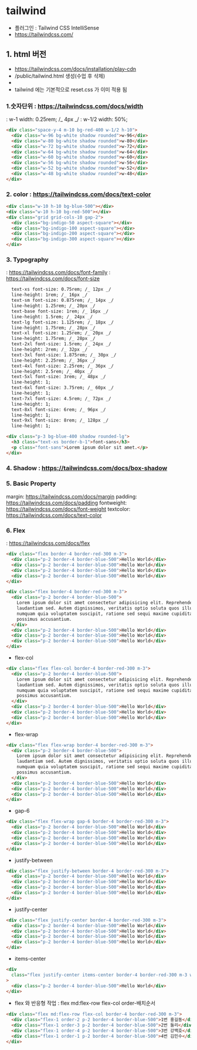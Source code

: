 # tailwind

- 플러그인 : Tailwind CSS IntelliSense
- https://tailwindcss.com/

## 1. html 버전

- https://tailwindcss.com/docs/installation/play-cdn
- /public/tailwind.html 생성(수업 후 삭제)
- <script src="https://cdn.tailwindcss.com"></script>
- tailwind 에는 기본적으로 reset.css 가 이미 적용 됨

### 1.숫자단위 : https://tailwindcss.com/docs/width

: w-1 width: 0.25rem; /_ 4px _/
: w-1/2 width: 50%;

```html
<div class="space-y-4 m-10 bg-red-400 w-1/2 h-10">
  <div class="w-96 bg-white shadow rounded">w-96</div>
  <div class="w-80 bg-white shadow rounded">w-80</div>
  <div class="w-72 bg-white shadow rounded">w-72</div>
  <div class="w-64 bg-white shadow rounded">w-64</div>
  <div class="w-60 bg-white shadow rounded">w-60</div>
  <div class="w-56 bg-white shadow rounded">w-56</div>
  <div class="w-52 bg-white shadow rounded">w-52</div>
  <div class="w-48 bg-white shadow rounded">w-48</div>
</div>
```

### 2. color : https://tailwindcss.com/docs/text-color

```html
<div class="w-10 h-10 bg-blue-500"></div>
<div class="w-10 h-10 bg-red-500"></div>
<div class="grid grid-cols-10 gap-2">
  <div class="bg-indigo-50 aspect-square"></div>
  <div class="bg-indigo-100 aspect-square"></div>
  <div class="bg-indigo-200 aspect-square"></div>
  <div class="bg-indigo-300 aspect-square"></div>
</div>
```

### 3. Typography

: https://tailwindcss.com/docs/font-family
: https://tailwindcss.com/docs/font-size

```txt
  text-xs font-size: 0.75rem; /_ 12px _/
  line-height: 1rem; /_ 16px _/
  text-sm font-size: 0.875rem; /_ 14px _/
  line-height: 1.25rem; /_ 20px _/
  text-base font-size: 1rem; /_ 16px _/
  line-height: 1.5rem; /_ 24px _/
  text-lg font-size: 1.125rem; /_ 18px _/
  line-height: 1.75rem; /_ 28px _/
  text-xl font-size: 1.25rem; /_ 20px _/
  line-height: 1.75rem; /_ 28px _/
  text-2xl font-size: 1.5rem; /_ 24px _/
  line-height: 2rem; /_ 32px _/
  text-3xl font-size: 1.875rem; /_ 30px _/
  line-height: 2.25rem; /_ 36px _/
  text-4xl font-size: 2.25rem; /_ 36px _/
  line-height: 2.5rem; /_ 40px _/
  text-5xl font-size: 3rem; /_ 48px _/
  line-height: 1;
  text-6xl font-size: 3.75rem; /_ 60px _/
  line-height: 1;
  text-7xl font-size: 4.5rem; /_ 72px _/
  line-height: 1;
  text-8xl font-size: 6rem; /_ 96px _/
  line-height: 1;
  text-9xl font-size: 8rem; /_ 128px _/
  line-height: 1;
```

```html
<div class="p-3 bg-blue-400 shadow rounded-lg">
  <h3 class="text-xs border-b-1">font-sans</h3>
  <p class="font-sans">Lorem ipsum dolor sit amet.</p>
</div>
```

### 4. Shadow : https://tailwindcss.com/docs/box-shadow

### 5. Basic Property

margin: https://tailwindcss.com/docs/margin
padding: https://tailwindcss.com/docs/padding
fontweight: https://tailwindcss.com/docs/font-weight
textcolor: https://tailwindcss.com/docs/text-color

### 6. Flex

: https://tailwindcss.com/docs/flex

```html
<div class="flex border-4 border-red-300 m-3">
  <div class="p-2 border-4 border-blue-500">Hello World</div>
  <div class="p-2 border-4 border-blue-500">Hello World</div>
  <div class="p-2 border-4 border-blue-500">Hello World</div>
  <div class="p-2 border-4 border-blue-500">Hello World</div>
</div>
```

```html
<div class="flex border-4 border-red-300 m-3">
  <div class="p-2 border-4 border-blue-500">
    Lorem ipsum dolor sit amet consectetur adipisicing elit. Reprehenderit,
    laudantium sed. Autem dignissimos, veritatis optio soluta quos illum, unde
    numquam quia voluptatem suscipit, ratione sed sequi maxime cupiditate
    possimus accusantium.
  </div>
  <div class="p-2 border-4 border-blue-500">Hello World</div>
  <div class="p-2 border-4 border-blue-500">Hello World</div>
  <div class="p-2 border-4 border-blue-500">Hello World</div>
</div>
```

- flex-col

```html
<div class="flex flex-col border-4 border-red-300 m-3">
  <div class="p-2 border-4 border-blue-500">
    Lorem ipsum dolor sit amet consectetur adipisicing elit. Reprehenderit,
    laudantium sed. Autem dignissimos, veritatis optio soluta quos illum, unde
    numquam quia voluptatem suscipit, ratione sed sequi maxime cupiditate
    possimus accusantium.
  </div>
  <div class="p-2 border-4 border-blue-500">Hello World</div>
  <div class="p-2 border-4 border-blue-500">Hello World</div>
  <div class="p-2 border-4 border-blue-500">Hello World</div>
</div>
```

- flex-wrap

```html
<div class="flex flex-wrap border-4 border-red-300 m-3">
  <div class="p-2 border-4 border-blue-500">
    Lorem ipsum dolor sit amet consectetur adipisicing elit. Reprehenderit,
    laudantium sed. Autem dignissimos, veritatis optio soluta quos illum, unde
    numquam quia voluptatem suscipit, ratione sed sequi maxime cupiditate
    possimus accusantium.
  </div>
  <div class="p-2 border-4 border-blue-500">Hello World</div>
  <div class="p-2 border-4 border-blue-500">Hello World</div>
  <div class="p-2 border-4 border-blue-500">Hello World</div>
</div>
```

- gap-6

```html
<div class="flex flex-wrap gap-6 border-4 border-red-300 m-3">
  <div class="p-2 border-4 border-blue-500">Hello World</div>
  <div class="p-2 border-4 border-blue-500">Hello World</div>
  <div class="p-2 border-4 border-blue-500">Hello World</div>
  <div class="p-2 border-4 border-blue-500">Hello World</div>
</div>
```

- justify-between

```html
<div class="flex justify-between border-4 border-red-300 m-3">
  <div class="p-2 border-4 border-blue-500">Hello World</div>
  <div class="p-2 border-4 border-blue-500">Hello World</div>
  <div class="p-2 border-4 border-blue-500">Hello World</div>
  <div class="p-2 border-4 border-blue-500">Hello World</div>
</div>
```

- justify-center

```html
<div class="flex justify-center border-4 border-red-300 m-3">
  <div class="p-2 border-4 border-blue-500">Hello World</div>
  <div class="p-2 border-4 border-blue-500">Hello World</div>
  <div class="p-2 border-4 border-blue-500">Hello World</div>
  <div class="p-2 border-4 border-blue-500">Hello World</div>
</div>
```

- items-center

```html
<div
  class="flex justify-center items-center border-4 border-red-300 m-3 w-80 h-80"
>
  <div class="p-2 border-4 border-blue-500">Hello World</div>
</div>
```

- flex 와 반응형 작업
  : flex md:flex-row flex-col order-배치순서

```html
<div class="flex md:flex-row flex-col border-4 border-red-300 m-3">
  <div class="flex-1 order-2 p-2 border-4 border-blue-500">1번 홍길동</div>
  <div class="flex-1 order-3 p-2 border-4 border-blue-500">2번 둘리</div>
  <div class="flex-1 order-4 p-2 border-4 border-blue-500">3번 강백호</div>
  <div class="flex-1 order-1 p-2 border-4 border-blue-500">4번 김민수</div>
</div>
``` 